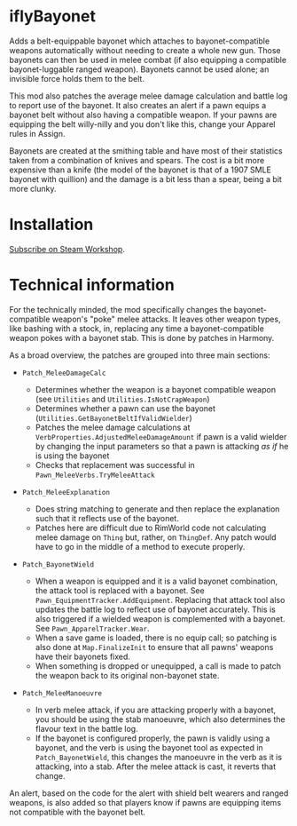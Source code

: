 # iflyBayonet
Adds a belt-equippable bayonet which attaches to bayonet-compatible weapons automatically without needing to create a whole new gun. Those bayonets can then be used in melee combat (if also equipping a compatible bayonet-luggable ranged weapon). Bayonets cannot be used alone; an invisible force holds them to the belt.

This mod also patches the average melee damage calculation and battle log to report use of the bayonet. It also creates an alert if a pawn equips a bayonet belt without also having a compatible weapon. If your pawns are equipping the belt willy-nilly and you don't like this, change your Apparel rules in Assign.

Bayonets are created at the smithing table and have most of their statistics taken from a combination of knives and spears. The cost is a bit more expensive than a knife (the model of the bayonet is that of a 1907 SMLE bayonet with quillion) and the damage is a bit less than a spear, being a bit more clunky.

# Installation
[Subscribe on Steam Workshop](https://steamcommunity.com/sharedfiles/filedetails/?id=2575309478).

# Technical information
For the technically minded, the mod specifically changes the bayonet-compatible weapon's "poke" melee attacks. It leaves other weapon types, like bashing with a stock, in, replacing any time a bayonet-compatible weapon pokes with a bayonet stab. This is done by patches in Harmony.

As a broad overview, the patches are grouped into three main sections:

- `Patch_MeleeDamageCalc`
  -  Determines whether the weapon is a bayonet compatible weapon (see `Utilities` and `Utilities.IsNotCrapWeapon`)
  -  Determines whether a pawn can use the bayonet (`Utilities.GetBayonetBeltIfValidWielder`)
  -  Patches the melee damage calculations at `VerbProperties.AdjustedMeleeDamageAmount` if pawn is a valid wielder by changing the input parameters so that a pawn is attacking _as if_ he is using the bayonet
  -  Checks that replacement was successful in `Pawn_MeleeVerbs.TryMeleeAttack`

- `Patch_MeleeExplanation`
  - Does string matching to generate and then replace the explanation such that it reflects use of the bayonet.
  - Patches here are difficult due to RimWorld code not calculating melee damage on `Thing` but, rather, on `ThingDef`. Any patch would have to go in the middle of a method to execute properly.

- `Patch_BayonetWield`
  - When a weapon is equipped and it is a valid bayonet combination, the attack tool is replaced with a bayonet. See `Pawn_EquipmentTracker.AddEquipment`. Replacing that attack tool also updates the battle log to reflect use of bayonet accurately. This is also triggered if a wielded weapon is complemented with a bayonet. See `Pawn_ApparelTracker.Wear`.
  - When a save game is loaded, there is no equip call; so patching is also done at `Map.FinalizeInit` to ensure that all pawns' weapons have their bayonets fixed.
  - When something is dropped or unequipped, a call is made to patch the weapon back to its original non-bayonet state.

- `Patch_MeleeManoeuvre`
  - In verb melee attack, if you are attacking properly with a bayonet, you should be using the stab manoeuvre, which also determines the flavour text in the battle log.
  - If the bayonet is configured properly, the pawn is validly using a bayonet, and the verb is using the bayonet tool as expected in `Patch_BayonetWield`, this changes the manoeuvre in the verb as it is attacking, into a stab. After the melee attack is cast, it reverts that change.

An alert, based on the code for the alert with shield belt wearers and ranged weapons, is also added so that players know if pawns are equipping items not compatible with the bayonet belt.
